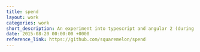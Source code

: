 ```yaml
---
title: spend
layout: work
categories: work
short_description: An experiment into typescript and angular 2 (during the alpha stage).
date: 2015-08-20 00:00:00 +0000
reference_link: https://github.com/squaremelon/spend
---
```

